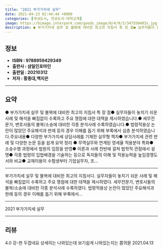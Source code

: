 ```yaml
---
title: "2021 부가가치세 실무"
date: 2021-04-23 02:44:44 +0900
categories: [국내도서, 전공도서-대학교재]
image: https://bimage.interpark.com/goods_image/0/4/9/3/347550493s.jpg
description: ● 부가가치세 실무 및 불복에 대비한 최고의 지침서 특 장 점● 실무자들이 놓치기 쉬운 사례 및 해석을 빠짐없이 수록하고 주요 쟁점에 대한 대책을 제시하였습니다.● 세무전문가, 변호사들의 불복/소송에 대비한 각종 분석사례 수록하였습니다.● 법령적용상 논란이 많았던 주요해석과 판례 등의
---
```


## **정보**

- **ISBN : 9788959429349**
- **출판사 : 삼일인포마인**
- **출판일 : 20210312**
- **저자 : 황종대,백지은**

------



## **요약**

●  부가가치세 실무 및 불복에 대비한 최고의 지침서 특 장 점● 실무자들이 놓치기 쉬운 사례 및 해석을 빠짐없이 수록하고 주요 쟁점에 대한 대책을 제시하였습니다.● 세무전문가, 변호사들의 불복/소송에 대비한 각종 분석사례 수록하였습니다.● 법령적용상 논란이 많았던 주요해석과 판례 등의 경우 이해를 돕기 위해 부록에서 심층 분석하였습니다.주요내용● 다양한 부가가치세 상담사례를 기재한 실무형 책자● 부가가치세 관련 판례 및 다양한 논문 등을 쉽게 요약 정리 ● 무역실무와 연계된 영세율 적용분야 특화● 소송수행 과정에서 법원의 입장을 반영● 이론과 사례 전반에 걸쳐 법학적 관점에서 설명● 각종 법령의 입법배경을 기술하는 등으로 독자들의 이해 및 적용능력을 높임경쟁도서와 비교● 교재이용이 수험생부터 기업실무자, 조...

------

부가가치세 실무 및 불복에 대비한 최고의 지침서다. 실무자들이 놓치기 쉬운 사례 및 해석을 빠짐없이 수록하고 주요 쟁점에 대한 대책을 제시하였다. 세무전문가, 변호사들의 불복/소송에 대비한 각종 분석사례 수록하였다. 법령적용상 논란이 많았던 주요해석과 판례 등의 경우 이해를 돕기 위해 부록에서... 

------


2021 부가가치세 실무 

------


## **리뷰** 

4.0 강-현 두껍네요 상세히는 나와있는데 보기쉽게 나와있는지는 쫌의뮨 2021.04.13 <br/>